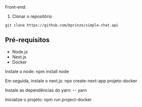 Front-end:

1. Clonar o repositório

```git clone https://github.com/bprinzo/simple-chat.api```

## Pré-requisitos

* Node.js
* Next.js
* Docker

Instale o node: npm install node

Em seguida, instale o next.js: npx create-next-app projeto-docker

Instale as dependências do yarn: -- yarn 

Inicialize o projeto: npm run project-docker


